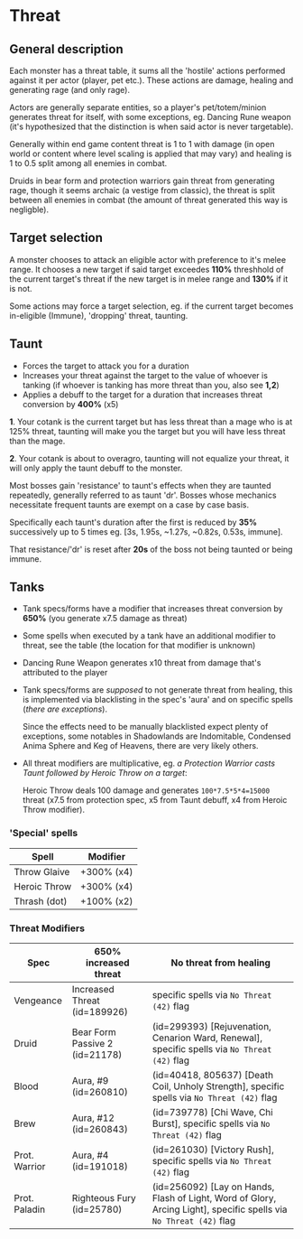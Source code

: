 # Threat

## General description

Each monster has a threat table, it sums all the 'hostile' actions performed against it per actor (player, pet etc.). These actions are damage, healing and generating rage (and only rage).

Actors are generally separate entities, so a player's pet/totem/minion generates threat for itself, with some exceptions, eg. Dancing Rune weapon (it's hypothesized that the distinction is when said actor is never targetable).

Generally within end game content threat is 1 to 1 with damage (in open world or content where level scaling is applied that may vary) and healing is 1 to 0.5 split among all enemies in combat.

Druids in bear form and protection warriors gain threat from generating rage, though it seems archaic (a vestige from classic), the threat is split between all enemies in combat (the amount of threat generated this way is negligble).

## Target selection

A monster chooses to attack an eligible actor with preference to it's melee range. It chooses a new target if said target exceedes **110%** threshhold of the current target's threat if the new target is in melee range and **130%** if it is not.

Some actions may force a target selection, eg. if the current target becomes in-eligible (Immune), 'dropping' threat, taunting.

## Taunt

- Forces the target to attack you for a duration
- Increases your threat against the target to the value of whoever is tanking (if whoever is tanking has more threat than you, also see **1,2**)
- Applies a debuff to the target for a duration that increases threat conversion by **400%** (x5)

**1**. Your cotank is the current target but has less threat than a mage who is at 125% threat, taunting will make you the target but you will have less threat than the mage.

**2**. Your cotank is about to overagro, taunting will not equalize your threat, it will only apply the taunt debuff to the monster.

Most bosses gain 'resistance' to taunt's effects when they are taunted repeatedly, generally referred to as taunt 'dr'. Bosses whose mechanics necessitate frequent taunts are exempt on a case by case basis.

Specifically each taunt's duration after the first is reduced by **35%** successively up to 5 times eg. [3s, 1.95s, ~1.27s, ~0.82s, 0.53s, immune].

That resistance/'dr' is reset after **20s** of the boss not being taunted or being immune.

## Tanks

- Tank specs/forms have a modifier that increases threat conversion by **650%** (you generate x7.5 damage as threat)
- Some spells when executed by a tank have an additional modifier to threat, see the table (the location for that modifier is unknown)
- Dancing Rune Weapon generates x10 threat from damage that's attributed to the player
- Tank specs/forms are *supposed* to not generate threat from healing, this is implemented via blacklisting in the spec's 'aura' and on specific spells (*there are exceptions*).

	Since the effects need to be manually blacklisted expect plenty of exceptions, some notables in Shadowlands are Indomitable, Condensed Anima Sphere and Keg of Heavens, there are very likely others.

- All threat modifiers are multiplicative, eg. *a Protection Warrior casts Taunt followed by Heroic Throw on a target*:

	Heroic Throw deals 100 damage and generates `100*7.5*5*4=15000` threat (x7.5 from protection spec, x5 from Taunt debuff, x4 from Heroic Throw modifier).

### 'Special' spells

| Spell | Modifier |
| --- | --- |
| Throw Glaive | +300% (x4) |
| Heroic Throw | +300% (x4) |
| Thrash (dot) | +100% (x2) |

### Threat Modifiers

| Spec | 650% increased threat | No threat from healing |
| --- | --- | --- |
| Vengeance | Increased Threat (id=189926) | specific spells via `No Threat (42)` flag |
| Druid | Bear Form Passive 2 (id=21178) | (id=299393) [Rejuvenation, Cenarion Ward, Renewal], specific spells via `No Threat (42)` flag |
| Blood | Aura, #9 (id=260810) | (id=40418, 805637) [Death Coil, Unholy Strength], specific spells via `No Threat (42)` flag |
| Brew | Aura, #12 (id=260843) | (id=739778) [Chi Wave, Chi Burst], specific spells via `No Threat (42)` flag |
| Prot. Warrior | Aura, #4 (id=191018) | (id=261030) [Victory Rush], specific spells via `No Threat (42)` flag |
| Prot. Paladin | Righteous Fury (id=25780) | (id=256092) [Lay on Hands, Flash of Light, Word of Glory, Arcing Light], specific spells via `No Threat (42)` flag |